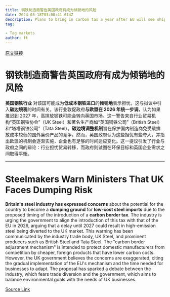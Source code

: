 ```yaml
---
title: 钢铁制造商警告英国政府有成为倾销地的风险
date: 2024-05-18T03:00:41.614Z
description: Plans to bring in carbon tax a year after EU will see shipments ‘diverted’ to Britain, industry says
tag: 

- Tag markets
author: ft
---
```


[原文链接](https://ft.com/content/1de4045e-bda5-4b24-b286-8b7c2b52afed)

# 钢铁制造商警告英国政府有成为倾销地的风险

**英国钢铁行业** 对该国可能成为**低成本钢铁进口**的**倾销地**表示担忧，这与拟议中引入**碳边境税**的时间有关。该行业敦促政府**与欧盟在 2026 年统一步调**，认为如果推迟到 2027 年，高排放钢铁可能会转向英国市场。这一警告来自行业贸易机构“英国钢铁协会”（UK Steel）和著名生产商如“英国钢铁公司”（British Steel）和“塔塔钢铁公司”（Tata Steel）。**碳边境调整机制**旨在保护国内制造商免受碳排放成本较低的国外廉价产品的竞争。然而，英国政府认为这些担忧有些夸大，并指出欧盟的机制会逐渐实施，企业也有足够的时间适应变化。这一提议引发了行业与政府之间的辩论：行业担忧贸易转移，而政府则试图在环保目标和英国企业需求之间取得平衡。

---

# Steelmakers Warn Ministers That UK Faces Dumping Risk 

**Britain's steel industry has expressed concerns** about the potential for the country to become a **dumping ground** for **low-cost steel imports** due to the proposed timing of the introduction of a **carbon border tax**. The industry is urging the government to align the introduction of this tax with that of the EU in 2026, arguing that a delay until 2027 could result in high-emission steel being diverted to the UK market. This warning has been communicated by the industry trade body, UK Steel, and prominent producers such as British Steel and Tata Steel. The "carbon border adjustment mechanism" is intended to protect domestic manufacturers from competition by cheaper, foreign products that have lower carbon costs. However, the UK government believes the concerns are exaggerated, citing the gradual implementation of the EU's mechanism and the time needed for businesses to adapt. The proposal has sparked a debate between the industry, which fears trade diversion and the government, which aims to balance environmental goals with the needs of UK businesses.

[Source Link](https://ft.com/content/1de4045e-bda5-4b24-b286-8b7c2b52afed)

